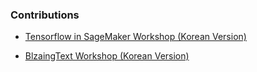 ### Contributions

- [Tensorflow in SageMaker Workshop (Korean Version)](./tensorflow-in-sagemaker-workshop)

- [BlzaingText Workshop (Korean Version)](./blazingtext-korean-workshop)